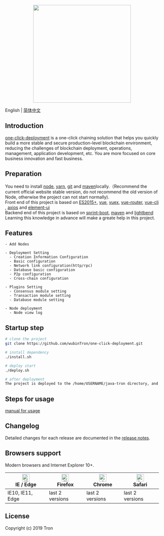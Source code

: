 <p align="center">
  <img width="320" src="https://tronscan.org/static/media/tron-banner-1.e40b3379.png">
</p>

English | [简体中文](./README.zh-CN.md)

## Introduction

[one-click-deployment](https://github.com/wubinTron/one-click-deployment/tree/develop) is a one-click chaining solution that helps you quickly build a more stable and secure production-level blockchain environment, reducing the challenges of blockchain deployment, operations, management, application development, etc. You are more focused on core business innovation and fast business.

## Preparation

You need to install [node](https://nodejs.org/), [yarn](https://yarn.bootcss.com/docs/install/#mac-stable), [git](https://git-scm.com/) and [maven](http://maven.apache.org/)locally.（Recommend the current official website stable version, do not recommend the old version of Node, otherwise the project can not start normally).  
Front end of this project is based on [ES2015+](https://es6.ruanyifeng.com/), [vue](https://cn.vuejs.org/index.html), [vuex](https://vuex.vuejs.org/zh-cn/), [vue-router](https://router.vuejs.org/zh-cn/), [vue-cli](https://github.com/vuejs/vue-cli) , [axios](https://github.com/axios/axios) and [element-ui](https://github.com/ElemeFE/element)  
Backend end of this project is based on [sprint-boot](https://spring.io/projects/spring-boot), [maven](https://maven.apache.org/guides/mini/index.html) and [lightbend](https://github.com/lightbend/config)  
Learning this knowledge in advance will make a greate help in this project.

 <p align="center">
  <!-- <img width="900" src=""> -->
</p>

## Features

```
- Add Nodes

- Deployment Setting
  - Creation Information Configuration
  - Basic configuration
  - Network link configuration(http/rpc)
  - Database basic configuration
  - P2p configuration
  - Cross-chain configuration

- Plugins Setting
  - Consensus module setting
  - Transaction module setting
  - Database module setting

- Node deployment
  - Node view log

```

## Startup step

```bash
# clone the project
git clone https://github.com/wubinTron/one-click-deployment.git

# install dependency
./install.sh

# deploy start
./deploy.sh

# after deployment
The project is deployed to the /home/USERNAME/java-tron directory, and the deployment log can be viewed on the website.

```

## Steps for usage

[manual for usage](https://github.com/wubinTron/one-click-deployment/blob/master/steps/steps.md)

## Changelog

Detailed changes for each release are documented in the [release notes](https://github.com/PanJiaChen/vue-element-admin/releases).

## Browsers support

Modern browsers and Internet Explorer 10+.

| [<img src="https://raw.githubusercontent.com/alrra/browser-logos/master/src/edge/edge_48x48.png" alt="IE / Edge" width="24px" height="24px" />](https://godban.github.io/browsers-support-badges/)</br>IE / Edge | [<img src="https://raw.githubusercontent.com/alrra/browser-logos/master/src/firefox/firefox_48x48.png" alt="Firefox" width="24px" height="24px" />](https://godban.github.io/browsers-support-badges/)</br>Firefox | [<img src="https://raw.githubusercontent.com/alrra/browser-logos/master/src/chrome/chrome_48x48.png" alt="Chrome" width="24px" height="24px" />](https://godban.github.io/browsers-support-badges/)</br>Chrome | [<img src="https://raw.githubusercontent.com/alrra/browser-logos/master/src/safari/safari_48x48.png" alt="Safari" width="24px" height="24px" />](https://godban.github.io/browsers-support-badges/)</br>Safari |
| ---------------------------------------------------------------------------------------------------------------------------------------------------------------------------------------------------------------- | ------------------------------------------------------------------------------------------------------------------------------------------------------------------------------------------------------------------ | -------------------------------------------------------------------------------------------------------------------------------------------------------------------------------------------------------------- | -------------------------------------------------------------------------------------------------------------------------------------------------------------------------------------------------------------- |
| IE10, IE11, Edge                                                                                                                                                                                                 | last 2 versions                                                                                                                                                                                                    | last 2 versions                                                                                                                                                                                                | last 2 versions                                                                                                                                                                                                |

## License

Copyright (c) 2019 Tron
